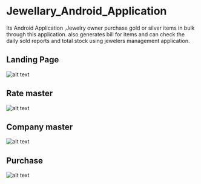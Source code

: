 # Jewellary_Android_Application
Its Android Application ,Jewelry owner purchase  gold or silver items in bulk through this application. also generates bill for items and can check the daily sold reports and total stock using jewelers management application.

## Landing Page 
![alt text](https://github.com/PrasadAnvekar29/Jewellary_Android_Application/blob/master/Images/1.png "Image 1")

## Rate master 
![alt text](https://github.com/PrasadAnvekar29/Jewellary_Android_Application/blob/master/Images/2.png "Image 2")

## Company master 
![alt text](https://github.com/PrasadAnvekar29/Jewellary_Android_Application/blob/master/Images/3.png "Image 3")

## Purchase  
![alt text](https://github.com/PrasadAnvekar29/Jewellary_Android_Application/blob/master/Images/4.png "Image 4")
